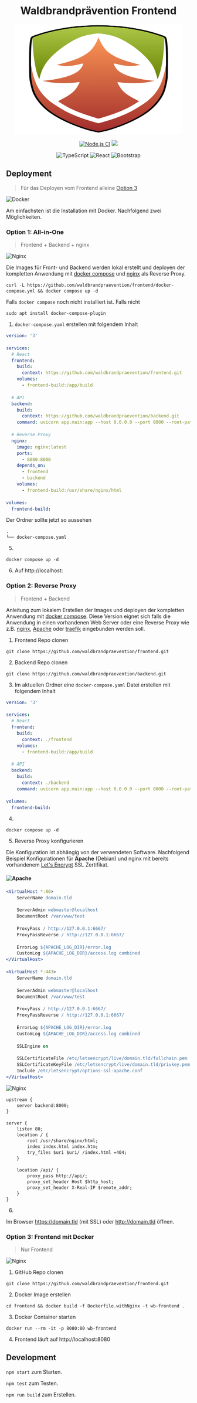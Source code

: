 <h1 align="center">Waldbrandprävention Frontend</h1>
<p align="center">   
    <img width="460" height="300" src="src/assets/img/logo-v1.svg">
</p>

<div align="center">

[![Node.js CI](https://img.shields.io/github/workflow/status/waldbrandpraevention/frontend/Node.js%20CI?style=for-the-badge)](https://github.com/waldbrandpraevention/frontend/actions/workflows/node.js.yml)
![](https://img.shields.io/github/commit-activity/m/waldbrandpraevention/frontend?style=for-the-badge)

![TypeScript](https://img.shields.io/badge/typescript-%23007ACC.svg?style=for-the-badge&logo=typescript&logoColor=white)
![React](https://img.shields.io/badge/react-%2320232a.svg?style=for-the-badge&logo=react&logoColor=%2361DAFB)
![Bootstrap](https://img.shields.io/badge/bootstrap-%23563D7C.svg?style=for-the-badge&logo=bootstrap&logoColor=white)


</div>

## Deployment
> Für das Deployen vom Frontend alleine [Option 3](#option-3-frontend-mit-docker)



![Docker](https://img.shields.io/badge/docker-%230db7ed.svg?style=for-the-badge&logo=docker&logoColor=white)

Am einfachsten ist die Installation mit Docker. Nachfolgend zwei Möglichkeiten.
### Option 1: All-in-One
> Frontend + Backend + nginx

![Nginx](https://img.shields.io/badge/nginx-%23009639.svg?style=for-the-badge&logo=nginx&logoColor=white)

Die Images für Front- und Backend werden lokal erstellt und deployen der kompletten Anwendung mit [docker compose](https://docs.docker.com/compose/) und [nginx](https://www.nginx.org/) als Reverse Proxy.


```
curl -L https://github.com/waldbrandpraevention/frontend/docker-compose.yml && docker compose up -d
```

Falls `docker compose` noch nicht installiert ist. Falls nicht
```
sudo apt install docker-compose-plugin
```

1. `docker-compose.yaml` erstellen mit folgendem Inhalt
```yaml
version: '3'

services:
  # React
  frontend:
    build:
      context: https://github.com/waldbrandpraevention/frontend.git
    volumes:
      - frontend-build:/app/build

  # API
  backend:
    build:
      context: https://github.com/waldbrandpraevention/backend.git
    command: uvicorn app.main:app --host 0.0.0.0 --port 8000 --root-path /api

  # Reverse Proxy
  nginx:
    image: nginx:latest
    ports:
      - 8080:8000
    depends_on:
      - frontend
      - backend
    volumes:
      - frontend-build:/usr/share/nginx/html

volumes:
  frontend-build:

```

Der Ordner sollte jetzt so aussehen
```
.
└── docker-compose.yaml
```

5. 
```
docker compose up -d
```
6. Auf http://localhost:

### Option 2: Reverse Proxy
> Frontend + Backend



Anleitung zum lokalem Erstellen der Images und deployen der kompletten Anwendung mit [docker compose](https://docs.docker.com/compose/). Diese Version eignet sich falls die Anwendung in einen vorhandenen Web Server oder eine Reverse Proxy wie z.B. [nginx](https://www.nginx.org/), [Apache](https://httpd.apache.org/) oder [traefik](https://traefik.io/traefik/) eingebunden werden soll. 

1. Frontend Repo clonen
```
git clone https://github.com/waldbrandpraevention/frontend.git
```
2. Backend Repo clonen
```
git clone https://github.com/waldbrandpraevention/backend.git
```
3. Im aktuellen Ordner eine `docker-compose.yaml` Datei erstellen mit folgendem Inhalt
```yaml
version: '3'

services:
  # React
  frontend:
    build:
      context: ./frontend
    volumes:
      - frontend-build:/app/build

  # API
  backend:
    build:
      context: ./backend
    command: uvicorn app.main:app --host 0.0.0.0 --port 8000 --root-path /api

volumes:
  frontend-build:

```
4. 
```
docker compose up -d
```
5. Reverse Proxy konfigurieren

Die Konfiguration ist abhängig von der verwendeten Software. Nachfolgend Beispiel Konfigurationen für **Apache** (Debian) und nginx mit bereits vorhandenem [Let's Encrypt](https://letsencrypt.org/de/) SSL Zertifikat.

#### ![Apache](https://img.shields.io/badge/apache-%23D42029.svg?style=for-the-badge&logo=apache&logoColor=white)

<!--  - 5.1. vHost erstellen `touch /var/www/sites-available/wb.conf` mit folgender Config 
 -->
```apache 
<VirtualHost *:80>
    ServerName domain.tld

    ServerAdmin webmaster@localhost
    DocumentRoot /var/www/test

    ProxyPass / http://127.0.0.1:6667/
    ProxyPassReverse / http://127.0.0.1:6667/

    ErrorLog ${APACHE_LOG_DIR}/error.log
    CustomLog ${APACHE_LOG_DIR}/access.log combined
</VirtualHost>

<VirtualHost *:443>
    ServerName domain.tld

    ServerAdmin webmaster@localhost
    DocumentRoot /var/www/test

    ProxyPass / http://127.0.0.1:6667/
    ProxyPassReverse / http://127.0.0.1:6667/

    ErrorLog ${APACHE_LOG_DIR}/error.log
    CustomLog ${APACHE_LOG_DIR}/access.log combined

    SSLEngine on

    SSLCertificateFile /etc/letsencrypt/live/domain.tld/fullchain.pem
    SSLCertificateKeyFile /etc/letsencrypt/live/domain.tld/privkey.pem
    Include /etc/letsencrypt/options-ssl-apache.conf
</VirtualHost>
```

![Nginx](https://img.shields.io/badge/nginx-%23009639.svg?style=for-the-badge&logo=nginx&logoColor=white)


```nginx
upstream {
    server backend:8000;
}

server {
    listen 80;
    location / {
        root /usr/share/nginx/html;
        index index.html index.htm;
        try_files $uri $uri/ /index.html =404;
    }

    location /api/ {
        proxy_pass http://api/;
        proxy_set_header Host $http_host;
        proxy_set_header X-Real-IP $remote_addr;
    }
}

```

6.
Im Browser https://domain.tld (mit SSL) oder http://domain.tld öffnen.

### Option 3: Frontend mit Docker
> Nur Frontend

![Nginx](https://img.shields.io/badge/nginx-%23009639.svg?style=for-the-badge&logo=nginx&logoColor=white)



1. GitHub Repo clonen
```
git clone https://github.com/waldbrandpraevention/frontend.git
```
2. Docker Image erstellen
```
cd frontend && docker build -f Dockerfile.withNginx -t wb-frontend .
```
3. Docker Container starten
```
docker run --rm -it -p 8080:80 wb-frontend
```
4. Frontend läuft auf http://localhost:8080


## Development

`npm start` zum Starten.

`npm test` zum Testen.

`npm run build` zum Erstellen.


